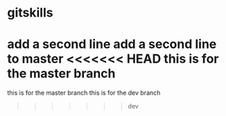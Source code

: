# gitskills
add a second line
add a second line to master
<<<<<<< HEAD
this is for the master branch
=======
this is for the master branch
this is for the dev branch
>>>>>>> dev
